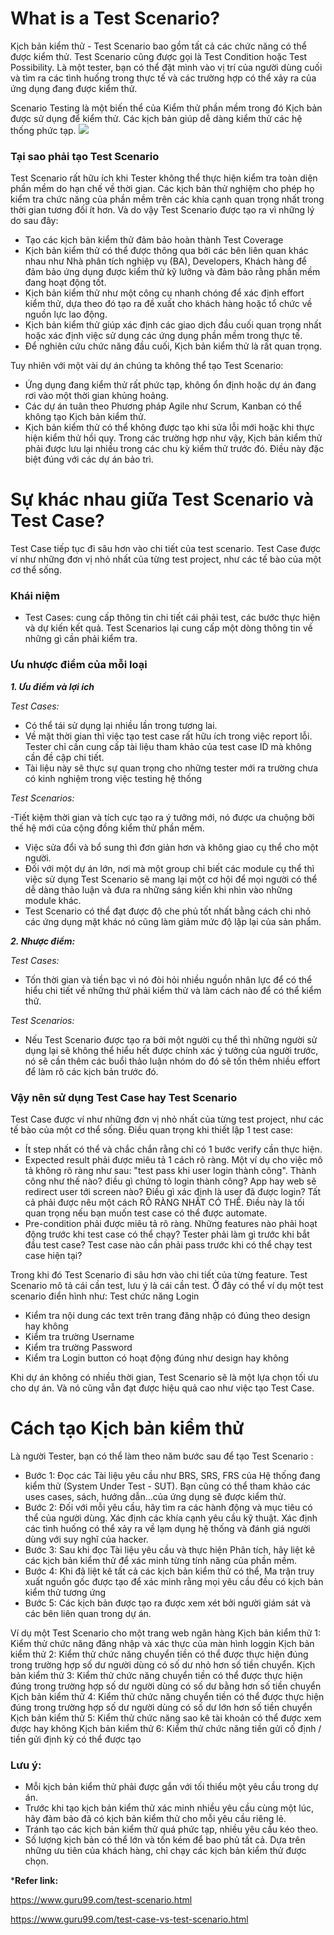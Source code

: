 # What is a Test Scenario?
Kịch bản kiểm thử - Test Scenario bao gồm tất cả các chức năng có thể được kiểm thử. Test Scenario cũng được gọi là Test Condition hoặc Test Possibility. Là một tester, bạn có thể đặt mình vào vị trí của người dùng cuối và tìm ra các tình huống trong thực tế và các trường hợp có thể xảy ra của ứng dụng đang được kiểm thử.

Scenario Testing  là một biến thể của Kiểm thử phần mềm trong đó Kịch bản được sử dụng để kiểm thử. Các kịch bản giúp dễ dàng kiểm thử các hệ thống phức tạp.
![](https://images.viblo.asia/7ec7260e-39d1-491c-807e-91c87e3842f5.jpg)

### Tại sao phải tạo Test Scenario
Test Scenario rất hữu ích khi Tester không thể thực hiện kiểm tra toàn diện phần mềm do hạn chế về thời gian. Các kịch bản thử nghiệm cho phép họ kiểm tra chức năng của phần mềm trên các khía cạnh quan trọng nhất trong thời gian tương đối ít hơn.
Và do vậy Test Scenario được tạo ra vì những lý do sau đây:
- Tạo các kịch bản kiểm thử đảm bảo hoàn thành Test Coverage
- Kịch bản kiểm thử có thể được thông qua bởi các bên liên quan khác nhau như Nhà phân tích nghiệp vụ (BA), Developers, Khách hàng để đảm bảo ứng dụng được kiểm thử kỹ lưỡng và đảm bảo rằng phần mềm đang hoạt động tốt.
- Kịch bản kiểm thử như một công cụ nhanh chóng để xác định effort kiểm thử, dựa theo đó tạo ra đề xuất cho khách hàng hoặc tổ chức về nguồn lực lao động.
- Kịch bản kiểm thử giúp xác định các giao dịch đầu cuối quan trọng nhất hoặc xác định việc sử dụng các ứng dụng phần mềm trong thực tế.
- Để nghiên cứu chức năng đầu cuối, Kịch bản kiểm thử là rất quan trọng.

Tuy nhiên với một vài dự án chúng ta không thể tạo Test Scenario:
- Ứng dụng đang kiểm thử rất phức tạp, không ổn định hoặc dự án đang rơi vào một thời gian khủng hoảng.
- Các dự án tuân theo Phương pháp Agile như Scrum, Kanban có thể không tạo Kịch bản kiểm thử.
- Kịch bản kiểm thử có thể không được tạo khi sửa lỗi mới hoặc khi thực hiện kiểm thử hồi quy. Trong các trường hợp như vậy, Kịch bản kiểm thử phải được lưu lại nhiều trong các chu kỳ kiểm thử trước đó. Điều này đặc biệt đúng với các dự án bảo trì.

# Sự khác nhau giữa Test Scenario và Test Case?

Test Case tiếp tục đi sâu hơn vào chi tiết của test scenario. Test Case được ví như những đơn vị nhỏ nhất của từng test project, như các tế bào của một cơ thể sống. 

### Khái niệm
- Test Cases: cung cấp thông tin chi tiết cái phải test, các bước thực hiện và dự kiến kết quả. Test Scenarios lại cung cấp một dòng thông tin về những gì cần phải kiểm tra.

### Ưu nhược điểm của mỗi loại
***1. Ưu điểm và lợi ích***

*Test Cases:*

- Có thể tái sử dụng lại nhiều lần trong tương lai.
- Về mặt thời gian thì việc tạo test case rất hữu ích trong việc report lỗi. Tester chỉ cần cung cấp tài liệu tham khảo của test case ID mà không cần đề cập chi tiết.
- Tài liệu này sẽ thực sự quan trọng cho những tester mới ra trường chưa có kinh nghiệm trong việc testing hệ thống 

*Test Scenarios:*

-Tiết kiệm thời gian và tích cực tạo ra ý tưởng mới, nó được ưa chuộng bởi thế hệ mới của cộng đồng kiểm thử phần mềm.
- Việc sửa đổi và bổ sung thì đơn giản hơn và không giao cụ thể cho một người.
- Đối với một dự án lớn, nơi mà một group chỉ biết các module cụ thể thì việc sử dụng Test Scenario sẽ mang lại một cơ hội để mọi người có thể dễ dàng thảo luận và đưa ra những sáng kiến khi nhìn vào những module khác.
- Test Scenario có thể đạt được độ che phủ tốt nhất bằng cách chi nhỏ các ứng dụng mặt khác nó cũng làm giảm mức độ lặp lại của sản phẩm.

***2. Nhược điểm:***

*Test Cases:*

- Tốn thời gian và tiền bạc vì nó đòi hỏi nhiều nguồn nhân lực để có thể hiểu chi tiết về những thứ phải kiểm thử và làm cách nào để có thể kiểm thử.

*Test Scenarios:*

- Nếu Test Scenario được tạo ra bởi một người cụ thể thì những người sử dụng lại sẽ không thể hiểu hết được chính xác ý tưởng của người trước, nó sẽ cần thêm các buổi thảo luận nhóm do đó sẽ tốn thêm nhiều effort để làm rõ các kịch bản trước đó.

### Vậy nên sử dụng Test Case hay Test Scenario

Test Case được ví như những đơn vị nhỏ nhất của từng test project, như các tế bào của một cơ thể sống. Điều quan trọng khi thiết lập 1 test case:
- Ít step nhất có thể và chắc chắn rằng chỉ có 1 bước verify cần thực hiện.
- Expected result phải được miêu tả 1 cách rõ ràng. Một ví dụ cho việc mô tả không rõ ràng như sau: "test pass khi user login thành công". Thành công như thế nào? điều gì chứng tỏ login thành công? App hay web sẽ redirect user tới screen nào? Điều gì xác định là user đã được login? Tất cả phải được nêu một cách RÕ RÀNG NHẤT CÓ THỂ. Điều này là tối quan trọng nếu bạn muốn test case có thể được automate.
- Pre-condition phải được miêu tả rõ ràng. Những features nào phải hoạt động trước khi test case có thể chạy? Tester phải làm gì trước khi bắt đầu test case? Test case nào cần phải pass trước khi có thể chạy test case hiện tại?

Trong khi đó Test Scenario đi sâu hơn vào chi tiết của từng feature. Test Scenario mô tả cái cần test, lưu ý là cái cần test. Ở đây có thể ví dụ một test scenario điển hình như: Test chức năng Login
- Kiểm tra nội dung các text trên trang đăng nhập có đúng theo design hay không
- Kiểm tra trường Username
- Kiểm tra trường Password
- Kiểm tra Login button có hoạt động đúng như design hay không

Khi dự án không có nhiều thời gian, Test Scenario sẽ là một lựa chọn tối ưu cho dự án. Và nó cũng vẫn đạt được hiệu quả cao như việc tạo Test Case.

# Cách tạo Kịch bản kiểm thử
Là người Tester, bạn có thể làm theo năm bước sau để tạo Test Scenario :
- Bước 1: Đọc các Tài liệu yêu cầu như BRS, SRS, FRS của Hệ thống đang kiểm thử (System Under Test - SUT). Bạn cũng có thể tham khảo các uses cases, sách, hướng dẫn…của ứng dụng sẽ được kiểm thử.
- Bước 2: Đối với mỗi yêu cầu, hãy tìm ra các hành động và mục tiêu có thể của người dùng. Xác định các khía cạnh yêu cầu kỹ thuật. Xác định các tình huống có thể xảy ra về lạm dụng hệ thống và đánh giá người dùng với suy nghĩ của hacker.
- Bước 3: Sau khi đọc Tài liệu yêu cầu và thực hiện Phân tích, hãy liệt kê các kịch bản kiểm thử để xác minh từng tính năng của phần mềm.
- Bước 4: Khi đã liệt kê tất cả các kịch bản kiểm thử có thể, Ma trận truy xuất nguồn gốc được tạo để xác minh rằng mọi yêu cầu đều có kịch bản kiểm thử tương ứng
- Bước 5: Các kịch bản được tạo ra được xem xét bởi người giám sát và các bên liên quan trong dự án.

Ví dụ một Test Scenario cho một trang web ngân hàng
Kịch bản kiểm thử 1: Kiểm thử chức năng đăng nhập và xác thực của màn hình loggin
Kịch bản kiểm thử 2: Kiểm thử chức năng chuyển tiền có thể được thực hiện đúng trong trường hợp số dư người dùng có số dư nhỏ hơn số tiền chuyển.
Kịch bản kiểm thử 3: Kiểm thử chức năng chuyển tiền có thể được thực hiện đúng trong trường hợp số dư người dùng có số dư bằng hơn số tiền chuyển
Kịch bản kiểm thử 4: Kiểm thử chức năng chuyển tiền có thể được thực hiện đúng trong trường hợp số dư người dùng có số dư lớn hơn số tiền chuyển
Kịch bản kiểm thử 5: Kiểm thử chức năng sao kê tài khoản có thể được xem được hay không
Kịch bản kiểm thử 6: Kiểm thử chức năng tiền gửi cố định / tiền gửi định kỳ có thể được tạo

### Lưu ý:
- Mỗi kịch bản kiểm thử phải được gắn với tối thiểu một yêu cầu trong dự án.
- Trước khi tạo kịch bản kiểm thử xác minh nhiều yêu cầu cùng một lúc, hãy đảm bảo đã có kịch bản kiểm thử cho mỗi yêu cầu riêng lẻ.
- Tránh tạo các kịch bản kiểm thử quá phức tạp, nhiều yêu cầu kéo theo.
- Số lượng kịch bản có thể lớn và tốn kém để bao phủ tất cả. Dựa trên những ưu tiên của khách hàng, chỉ chạy các kịch bản kiểm thử được chọn.

***Refer link:** 

https://www.guru99.com/test-scenario.html

https://www.guru99.com/test-case-vs-test-scenario.html